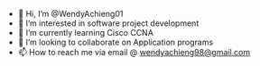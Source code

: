 - 👋 Hi, I’m @WendyAchieng01
- 👀 I’m interested in software project development 
- 🌱 I’m currently learning Cisco CCNA 
- 💞️ I’m looking to collaborate on Application programs
- 📫 How to reach me via email @ wendyachieng98@gmail.com

<!---
WendyAchieng01/WendyAchieng01 is a ✨ special ✨ repository because its `README.md` (this file) appears on your GitHub profile.
You can click the Preview link to take a look at your changes.
--->
